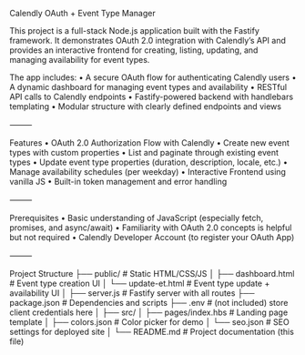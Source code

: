 Calendly OAuth + Event Type Manager

This project is a full-stack Node.js application built with the Fastify framework. It demonstrates OAuth 2.0 integration with Calendly’s API and provides an interactive frontend for creating, listing, updating, and managing availability for event types.

The app includes:
	•	A secure OAuth flow for authenticating Calendly users
	•	A dynamic dashboard for managing event types and availability
	•	RESTful API calls to Calendly endpoints
	•	Fastify-powered backend with handlebars templating
	•	Modular structure with clearly defined endpoints and views

⸻

Features
	•	OAuth 2.0 Authorization Flow with Calendly
	•	Create new event types with custom properties
	•	List and paginate through existing event types
	•	Update event type properties (duration, description, locale, etc.)
	•	Manage availability schedules (per weekday)
	•	Interactive Frontend using vanilla JS
	•	Built-in token management and error handling

⸻

Prerequisites
	•	Basic understanding of JavaScript (especially fetch, promises, and async/await)
	•	Familiarity with OAuth 2.0 concepts is helpful but not required
	•	Calendly Developer Account (to register your OAuth App)

⸻

Project Structure
├── public/                         # Static HTML/CSS/JS
│   ├── dashboard.html             # Event type creation UI
│   └── update-et.html            # Event type update + availability UI
│
├── server.js                      # Fastify server with all routes
├── package.json                   # Dependencies and scripts
├── .env                           # (not included) store client credentials here
│
├── src/
│   ├── pages/index.hbs           # Landing page template
│   ├── colors.json               # Color picker for demo
│   └── seo.json                  # SEO settings for deployed site
│
└── README.md                      # Project documentation (this file)